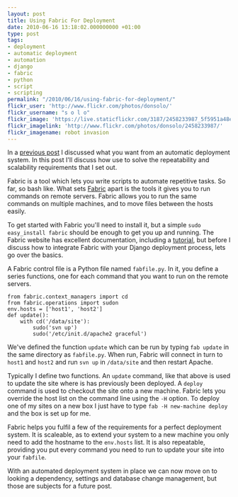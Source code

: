 ```yaml
---
layout: post
title: Using Fabric For Deployment
date: 2010-06-16 13:18:02.000000000 +01:00
type: post
tags:
- deployment
- automatic deployment
- automation
- django
- fabric
- python
- script
- scripting
permalink: "/2010/06/16/using-fabric-for-deployment/"
flickr_user: 'http://www.flickr.com/photos/donsolo/'
flickr_username: "s o l o"
flickr_image: 'https://live.staticflickr.com/3187/2458233987_5f5951a48e_w.jpg'
flickr_imagelink: 'http://www.flickr.com/photos/donsolo/2458233987/'
flickr_imagename: robot invasion
---
```

In a [previous post](/2010/04/15/perfect-deployment-of-websites) I discussed what you want from an automatic deployment system. In this post I'll discuss how use to solve the repeatability and scalability requirements that I set out.

Fabric is a tool which lets you write scripts to automate repetitive tasks. So far, so bash like. What sets [Fabric](http://fabfile.org) apart is the tools it gives you to run commands on remote servers. Fabric allows you to run the same commands on multiple machines, and to move files between the hosts easily.

To get started with Fabric you'll need to install it, but a simple `sudo easy_install fabric` should be enough to get you up and running. The Fabric website has excellent documentation, including a [tutorial](http://docs.fabfile.org/0.9.1/tutorial.html), but before I discuss how to integrate Fabric with your Django deployment process, lets go over the basics.

A Fabric control file is a Python file named `fabfile.py`. In it, you define a series functions, one for each command that you want to run on the remote servers.

    from fabric.context_managers import cd
    from fabric.operations import sudon
    env.hosts = ['host1', 'host2']
    def update():
        with cd('/data/site'):
            sudo('svn up')
            sudo('/etc/init.d/apache2 graceful')

We've defined the function `update` which can be run by typing `fab update` in the same directory as `fabfile.py`. When run, Fabric will connect in turn to `host1` and `host2` and run `svn up` in `/data/site` and then restart Apache.

Typically I define two functions. An `update` command, like that above is used to update the site where is has previously been deployed. A `deploy` command is used to checkout the site onto a new machine. Fabric lets you override the host list on the command line using the `-H` option. To deploy one of my sites on a new box I just have to type `fab -H new-machine deploy` and the box is set up for me.

Fabric helps you fulfil a few of the requirements for a perfect deployment system. It is scaleable, as to extend your system to a new machine you only need to add the hostname to the `env.hosts` list. It is also repeatable, providing you put every command you need to run to update your site into your `fabfile`.

With an automated deployment system in place we can now move on to looking a dependency, settings and database change management, but those are subjects for a future post.
